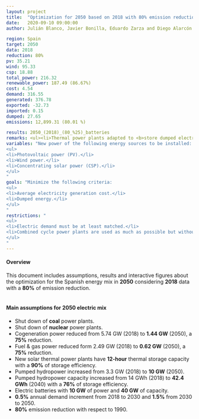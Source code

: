 ```yaml
---
layout: project
title:  "Optimization for 2050 based on 2018 with 80% emission reduction"
date:   2020-09-10 09:00:00
author: Julián Blanco, Javier Bonilla, Eduardo Zarza and Diego Alarcón

region: Spain
target: 2050
data: 2018
reduction: 80%
pv: 35.21
wind: 95.33
csp: 18.88
total_power: 216.32
renewable_power: 187.49 (86.67%)
cost: 4.54
demand: 316.55
generated: 376.78
exported: -32.73
imported: 0.15
dumped: 27.65
emissions: 12,899.31 (80.01 %)

results: 2050_(2018)_(80_%25)_batteries
remarks: <ul><li>Thermal power plants adapted to <b>store dumped electricity</b>.</li></ul>
variables: "New power of the following energy sources to be installed:
<ul>
<li>Photovoltaic power (PV).</li>
<li>Wind power.</li>
<li>Concentrating solar power (CSP).</li>
</ul>
"
goals: "Minimize the following criteria:
<ul>
<li>Average electricity generation cost.</li>
<li>Dumped energy.</li>
</ul>
"
restrictions: "
<ul>
<li>Electric demand must be at least matched.</li>
<li>Combined cycle power plants are used as much as possible but without exceeding the maximum allowed CO<sub>2</sub> emissions.</li>
</ul>
"
---
```

#### Overview
This document includes assumptions, results and interactive figures about the optimization for the Spanish energy mix in **2050** considering **2018** data with a **80%** of emission reduction.
<br>
<br>
#### Main assumptions for 2050 electric mix
- Shut down of **coal** power plants.
- Shut down of **nuclear** power plants.
- Cogeneration power reduced from 5.74 GW (2018) to **1.44 GW** (2050), a **75%** reduction.
- Fuel & gas power reduced form 2.49 GW (2018) to **0.62 GW** (2050), a **75%** reduction.
- New solar thermal power plants have **12-hour** thermal storage capacity with a **90%** of storage efficiency.
- Pumped hydropower increased from 3.3 GW (2018) to **10 GW** (2050).
- Pumped hydropower capacity increased from 14 GWh (2018) to **42.4 GWh** (2040) with a **76%** of storage efficiency.
- Electric batteries with **10 GW** of power and **40 GW** of capacity.
- **0.5%** annual demand increment from 2018 to 2030 and **1.5%** from 2030 to 2050.
- **80%** emission reduction with respect to 1990.
<br>
<br>
